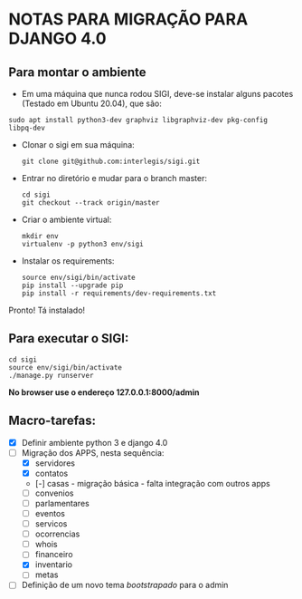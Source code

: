 NOTAS PARA MIGRAÇÃO PARA DJANGO 4.0
===================================

Para montar o ambiente
----------------------

* Em uma máquina que nunca rodou SIGI, deve-se instalar alguns pacotes (Testado em Ubuntu 20.04), que são:
```
sudo apt install python3-dev graphviz libgraphviz-dev pkg-config libpq-dev
```

* Clonar o sigi em sua máquina:
  ```
  git clone git@github.com:interlegis/sigi.git
  ```
* Entrar no diretório e mudar para o branch master:
  ```
  cd sigi
  git checkout --track origin/master
  ```
* Criar o ambiente virtual:
  ```
  mkdir env
  virtualenv -p python3 env/sigi
  ```
* Instalar os requirements:
  ```
  source env/sigi/bin/activate
  pip install --upgrade pip
  pip install -r requirements/dev-requirements.txt
  ```

Pronto! Tá instalado!

Para executar o SIGI:
---------------------
```
cd sigi
source env/sigi/bin/activate
./manage.py runserver
```
**No browser use o endereço 127.0.0.1:8000/admin**

Macro-tarefas:
--------------

* [x] Definir ambiente python 3 e django 4.0
* [ ] Migração dos APPS, nesta sequência:
  * [x] servidores
  * [x] contatos
  * [-] casas - migração básica - falta integração com outros apps
  * [ ] convenios
  * [ ] parlamentares
  * [ ] eventos
  * [ ] servicos
  * [ ] ocorrencias
  * [ ] whois
  * [ ] financeiro
  * [x] inventario
  * [ ] metas
* [ ] Definição de um novo tema *bootstrapado* para o admin
